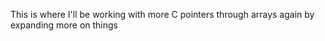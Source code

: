 This is  where I'll be working with more  C pointers through arrays again by expanding more on things
